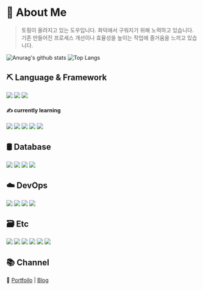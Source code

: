 # 🍕 About Me
> 토핑이 올려지고 있는 도우입니다. 화덕에서 구워지기 위해 노력하고 있습니다. <br>
> 기존 만들어진 프로세스 개선이나 효율성을 높이는 작업에 즐거움을 느끼고 있습니다.

![Anurag's github stats](https://github-readme-stats.vercel.app/api?username=iqpizza6349&show_icons=true&theme=github_dark)
![Top Langs](https://github-readme-stats.vercel.app/api/top-langs/?username=iqpizza6349&layout=compact)

<div>
  <h2>⛏ Language & Framework</h2>
  <img src="https://img.shields.io/badge/Java-FFFFFF?style=for-the-badge&logo=OpenJDK&logoColor=black"/>
  <img src="https://img.shields.io/badge/Kotlin-7F52FF?style=for-the-badge&logo=kotlin&logoColor=white"/>
  <img src="https://img.shields.io/badge/SpringBoot-6DB33F?style=for-the-badge&logo=springboot&logoColor=white"/>
  <div>
    <h4>✍ currently learning</h4>
      <img src="https://img.shields.io/badge/TypeScript-3178C6?style=for-the-badge&logo=TypeScript&logoColor=white"/>
      <img src="https://img.shields.io/badge/NestJS-E0234E?style=for-the-badge&logo=NestJS&logoColor=white"/>
      <img src="https://img.shields.io/badge/Rust-000000?style=for-the-badge&logo=Rust&logoColor=white"/>
      <img src="https://img.shields.io/badge/React-61DAFB?style=for-the-badge&logo=React&logoColor=white"/>
      <img src="https://img.shields.io/badge/Next.js-000000?style=for-the-badge&logo=Next.js&logoColor=white"/>
  </div>
</div>
<div>
  <h2>🛢 Database</h2>
  <img src="https://img.shields.io/badge/MySQL-4479A1?style=for-the-badge&logo=mysql&logoColor=white"/>
  <img src="https://img.shields.io/badge/Redis-DC382D?style=for-the-badge&logo=redis&logoColor=white"/>
  <img src="https://img.shields.io/badge/PostgreSQL-4169E1?style=for-the-badge&logo=postgreSQL&logoColor=white"/>
  <img src="https://img.shields.io/badge/MongoDB-47A248?style=for-the-badge&logo=mongoDB&logoColor=white"/>
</div>
<div>
  <h2>☁️ DevOps</h2>
  <img src="https://img.shields.io/badge/Vultr-007BFC?style=for-the-badge&logo=vultr&logoColor=white"/>
  <img src="https://img.shields.io/badge/EC2-FF9900?style=for-the-badge&logo=amazon EC2&logoColor=white"/>
  <img src="https://img.shields.io/badge/S3-569A31?style=for-the-badge&logo=amazon S3&logoColor=white"/>
  <img src="https://img.shields.io/badge/Docker-2496ED?style=for-the-badge&logo=Docker&logoColor=white"/>
</div>
<div>
  <h2>🗃 Etc</h2>
  <img src="https://img.shields.io/badge/IntelliJ IDEA-black?style=for-the-badge&logo=IntelliJ IDEA&logoColor=white"/>
  <img src="https://img.shields.io/badge/git-F05032?style=for-the-badge&logo=git&logoColor=white"/>
  <img src="https://img.shields.io/badge/Postman-FF6C37?style=for-the-badge&logo=PostMan&logoColor=white"/>
  <img src="https://img.shields.io/badge/JMeter-D22128?style=for-the-badge&logo=Apache JMeter&logoColor=white"/>
  <img src="https://img.shields.io/badge/RabbitMQ-FF6600?style=for-the-badge&logo=RabbitMQ&logoColor=white"/>
  <img src="https://img.shields.io/badge/Kafka-231F20?style=for-the-badge&logo=Apache Kafka&logoColor=white"/>
</div>
<h2>📚 Channel</h2>

📝 [Portfoilo](https://iqpizza6349.notion.site/f81ca145f0154bb288b2636fe0c248a7?pvs=4) | [Blog](https://workshop-6349.tistory.com/)
